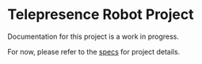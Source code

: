 # Telepresence Robot Project
Documentation for this project is a work in progress.

For now, please refer to the [specs](specs.yaml) for project details.
